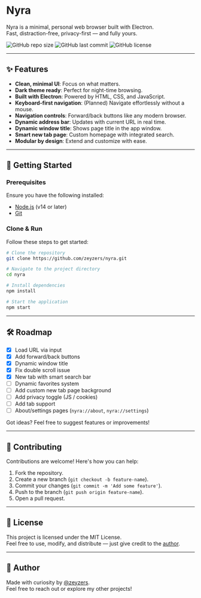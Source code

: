 # Nyra

Nyra is a minimal, personal web browser built with Electron.  
Fast, distraction-free, privacy-first — and fully yours.

![GitHub repo size](https://img.shields.io/github/repo-size/zeyzers/nyra?style=flat-square)
![GitHub last commit](https://img.shields.io/github/last-commit/zeyzers/nyra?style=flat-square)
![GitHub license](https://img.shields.io/github/license/zeyzers/nyra?style=flat-square)

---

## ✨ Features

- **Clean, minimal UI**: Focus on what matters.  
- **Dark theme ready**: Perfect for night-time browsing.  
- **Built with Electron**: Powered by HTML, CSS, and JavaScript.  
- **Keyboard-first navigation**: (Planned) Navigate effortlessly without a mouse.  
- **Navigation controls**: Forward/back buttons like any modern browser.  
- **Dynamic address bar**: Updates with current URL in real time.  
- **Dynamic window title**: Shows page title in the app window.  
- **Smart new tab page**: Custom homepage with integrated search.  
- **Modular by design**: Extend and customize with ease.  
---

## 🚀 Getting Started

### Prerequisites

Ensure you have the following installed:
- [Node.js](https://nodejs.org/) (v14 or later)
- [Git](https://git-scm.com/)

### Clone & Run

Follow these steps to get started:

```bash
# Clone the repository
git clone https://github.com/zeyzers/nyra.git

# Navigate to the project directory
cd nyra

# Install dependencies
npm install

# Start the application
npm start
```

---

## 🛠️ Roadmap

- [x] Load URL via input  
- [x] Add forward/back buttons  
- [x] Dynamic window title  
- [x] Fix double scroll issue  
- [x] New tab with smart search bar  
- [ ] Dynamic favorites system  
- [ ] Add custom new tab page background  
- [ ] Add privacy toggle (JS / cookies)  
- [ ] Add tab support  
- [ ] About/settings pages (`nyra://about`, `nyra://settings`)  

Got ideas? Feel free to suggest features or improvements!

---

## 🤝 Contributing

Contributions are welcome! Here's how you can help:

1. Fork the repository.
2. Create a new branch (`git checkout -b feature-name`).
3. Commit your changes (`git commit -m 'Add some feature'`).
4. Push to the branch (`git push origin feature-name`).
5. Open a pull request.

---

## 📜 License

This project is licensed under the MIT License.  
Feel free to use, modify, and distribute — just give credit to the [author](https://github.com/zeyzers).

---

## 👤 Author

Made with curiosity by [@zeyzers](https://github.com/zeyzers).  
Feel free to reach out or explore my other projects!

